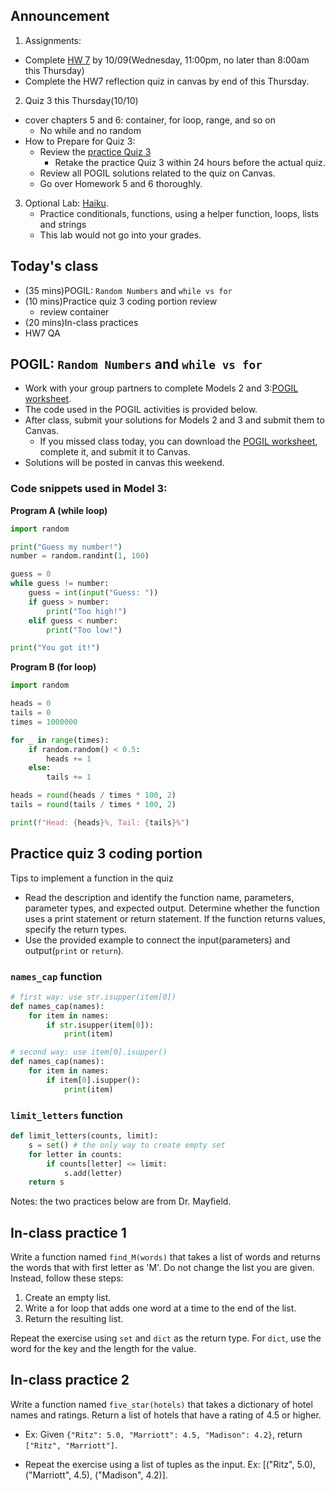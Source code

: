## Announcement
1. Assignments:
- Complete [HW 7](https://w3.cs.jmu.edu/cs149/f24/hw/hw7/) by 10/09(Wednesday, 11:00pm, no later than 8:00am this Thursday)
- Complete the HW7 reflection quiz in canvas by end of this Thursday. 
2. Quiz 3 this Thursday(10/10)
- cover chapters 5 and 6: container, for loop, range, and so on
    - No while and no random
- How to Prepare for Quiz 3:
    - Review the [practice Quiz 3](https://w3.cs.jmu.edu/cs149/f24/quiz/practice3/)
        - Retake the practice Quiz 3 within 24 hours before the actual quiz.
    - Review all POGIL solutions related to the quiz on Canvas.
    - Go over Homework 5 and 6 thoroughly.
3. Optional Lab: [Haiku](https://canvas.jmu.edu/courses/2035420/assignments/19197962).
    - Practice conditionals, functions, using a helper function, loops, lists and strings
    - This lab would not go into your grades. 

## Today's class
- (35 mins)POGIL: `Random Numbers`  and `while vs for`
- (10 mins)Practice quiz 3 coding portion review
    - review container
- (20 mins)In-class practices
- HW7 QA


## POGIL: `Random Numbers`  and `while vs for`
- Work with your group partners to complete Models 2 and 3:[POGIL worksheet](pogil_sheet\WhileRandom.pdf).
- The code used in the POGIL activities is provided below.
- After class, submit your solutions for Models 2 and 3 and submit them to Canvas.
    - If you missed class today, you can download the [POGIL worksheet](pogil_sheet\WhileRandom.pdf), complete it, and submit it to Canvas.
- Solutions will be posted in canvas this weekend.

### Code snippets used in Model 3:
**Program A (while loop)**

```python
import random

print("Guess my number!")
number = random.randint(1, 100)

guess = 0
while guess != number:
    guess = int(input("Guess: "))
    if guess > number:
        print("Too high!")
    elif guess < number:
        print("Too low!")

print("You got it!")
```

**Program B (for loop)**

```python
import random

heads = 0
tails = 0
times = 1000000

for _ in range(times):
    if random.random() < 0.5:
        heads += 1
    else:
        tails += 1

heads = round(heads / times * 100, 2)
tails = round(tails / times * 100, 2)

print(f"Head: {heads}%, Tail: {tails}%")
```

## Practice quiz 3 coding portion
Tips to implement a function in the quiz
- Read the description and identify the function name, parameters, parameter types, and expected output. Determine whether the function uses a print statement or return statement. If the function returns values, specify the return types.
- Use the provided example to connect the input(parameters) and output(`print` or `return`).

### `names_cap` function

```python
# first way: use str.isupper(item[0])
def names_cap(names):
    for item in names:
        if str.isupper(item[0]):
            print(item)

# second way: use item[0].isupper()
def names_cap(names):
    for item in names:
        if item[0].isupper():
            print(item)
```

### `limit_letters` function

```python
def limit_letters(counts, limit):
    s = set() # the only way to create empty set
    for letter in counts:
        if counts[letter] <= limit:
            s.add(letter)
    return s
```
Notes: the two practices below are from Dr. Mayfield. 

## In-class practice 1
Write a function named `find_M(words)` that takes a list of words and returns the words that with first letter as 'M'. Do not change the list you are given. Instead, follow these steps:

1. Create an empty list.
2. Write a for loop that adds one word at a time to the end of the list.
3. Return the resulting list. 

Repeat the exercise using `set` and `dict` as the return type. For `dict`, use the word for the key and the length for the value.

## In-class practice 2
Write a function named `five_star(hotels)` that takes a dictionary of hotel names and ratings. Return a list of hotels that have a rating of 4.5 or higher. 
- Ex: Given `{"Ritz": 5.0, "Marriott": 4.5, "Madison": 4.2}`, return `["Ritz", "Marriott"]`.

- Repeat the exercise using a list of tuples as the input. Ex: [("Ritz", 5.0), ("Marriott", 4.5), ("Madison", 4.2)].
